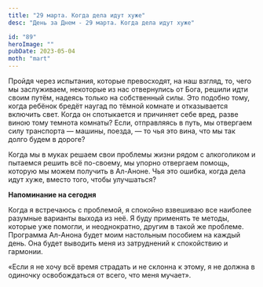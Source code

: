 ```yaml
---
title: "29 марта. Когда дела идут хуже"
desc: "День за Днем - 29 марта. Когда дела идут хуже"

id: "89"
heroImage: ""
pubDate: 2023-05-04
moth: "mart"
---
```


Пройдя через испытания, которые превосходят, на наш взгляд, то, чего мы
заслуживаем, некоторые из нас отвернулись от Бога, решили идти своим путём,
надеясь только на собственный силы. Это подобно тому, когда ребёнок бредёт
наугад по тёмной комнате и отказывается включить свет. Когда он спотыкается и
причиняет себе вред, разве виною тому темнота комнаты? Если, отправляясь в
путь, мы отвергаем силу транспорта — машины, поезда, — то чья это вина, что мы
так долго будем в дороге?

Когда мы в муках решаем свои проблемы жизни рядом с алкоголиком и пытаемся
решить всё по-своему, мы упорно отвергаем помощь, которую мы можем получить в
Ал-Аноне. Чья это ошибка, когда дела идут хуже, вместо того, чтобы улучшаться?

**Напоминание на сегодня**

Когда я встречаюсь с проблемой, я спокойно взвешиваю все наиболее разумные
варианты выхода из неё. Я буду применять те методы, которые уже помогли, и
неоднократно, другим в такой же проблеме. Программа Ал-Анона будет моим
настольным пособием на каждый день. Она будет выводить меня из затруднений к
спокойствию и гармонии.

«Если я не хочу всё время страдать и не склонна к этому, я не должна в
одиночку освобождаться от всего, что меня мучает».
